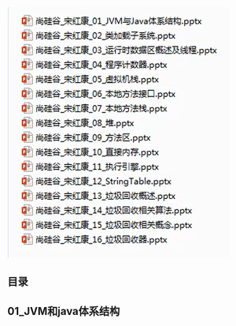 ![image-20210522172055695](JVM康师傅版本.assets/image-20210522172055695-1621675258395.png)

## 目录

## 01_JVM和java体系结构

 